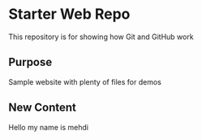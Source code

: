 # Starter Web Repo

This repository is for showing how Git and GitHub work

## Purpose

Sample website with plenty of files for demos

## New Content

Hello my name is mehdi

